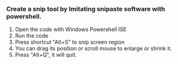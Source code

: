 ### Create a snip tool by Imitating snipaste software with powershell.
1. Open the code with Windows Powershell ISE
2. Run the code
3. Press shortcut "Alt+S" to snip screen region
4. You can drag its position or scroll mouse to enlarge or shrink it.
5. Press "Alt+Q", it will quit.